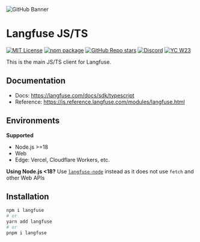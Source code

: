![GitHub Banner](https://github.com/langfuse/langfuse-js/assets/2834609/d1613347-445f-4e91-9e84-428fda9c3659)

# Langfuse JS/TS

[![MIT License](https://img.shields.io/badge/License-MIT-red.svg?style=flat-square)](https://opensource.org/licenses/MIT) [![npm package](https://img.shields.io/npm/v/langfuse?style=flat-square)](https://www.npmjs.com/package/langfuse) [![GitHub Repo stars](https://img.shields.io/github/stars/langfuse/langfuse?style=flat-square&logo=GitHub&label=langfuse%2Flangfuse)](https://github.com/langfuse/langfuse) [![Discord](https://img.shields.io/discord/1111061815649124414?style=flat-square&logo=Discord&logoColor=white&label=Discord&color=%23434EE4)](https://discord.gg/7NXusRtqYU) [![YC W23](https://img.shields.io/badge/Y%20Combinator-W23-orange?style=flat-square)](https://www.ycombinator.com/companies/langfuse)

This is the main JS/TS client for Langfuse.

## Documentation

- Docs: https://langfuse.com/docs/sdk/typescript
- Reference: https://js.reference.langfuse.com/modules/langfuse.html

## Environments

**Supported**

- Node.js >=18
- Web
- Edge: Vercel, Cloudflare Workers, etc.

**Using Node.js <18?** Use [`langfuse-node`](https://www.npmjs.com/package/langfuse-node) instead as it does not use `fetch` and other Web APIs

## Installation

```bash
npm i langfuse
# or
yarn add langfuse
# or
pnpm i langfuse
```
